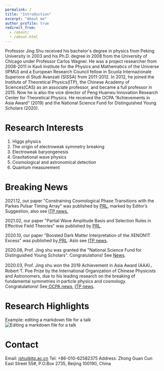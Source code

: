 ```yaml
---
permalink: /
title: "Introduction"
excerpt: "About me"
author_profile: true
redirect_from: 
  - /about/
  - /about.html
---
```


Professor Jing Shu received his bachelor's degree in physics from Peking University in 2003 and his Ph.D. degree in 2008 from the University of Chicago under Professor Carlos Wagner. He was a project researcher from 2008-2011 in Kavli Institute for the Physics and Mathematics of the Universe (IPMU) and a European Research Council fellow in Scuola Internazionale Superiore di Studi Avanzati (SISSA) from 2011-2012. In 2012, he joined the Institute of Theoretical Physics(ITP), the Chinese Academy of Sciences(CAS) as an associate professor, and became a full professor in 2015. Now he is also the vice director of Peng Huanwu Innovation Research Center for Theoretical Physics. He received the OCPA “Achievements in Asia Award” (2019) and the National Science Fund for Distinguished Young Scholars (2020).

Research Interests
======
1. Higgs physics
1. The origin of electroweak symmetry breaking
1. Electroweak baryongenesis
1. Gravitational wave physics
1. Cosmological and astronomical detection
1. Quantum measurement

Breaking News
======
2021.12, our paper "Constraining Cosmological Phase Transitions with the Parkes Pulsar Timing Array" was published by <a class="text-link" href="https://doi.org/10.1103/PhysRevLett.127.251303">PRL</a>, marked by Editor’s Suggestion, also see <a class="text-link" href="http://www.itp.cas.cn/kxyj/kydt/202112/t20211217_6312572.html">ITP news.</a>								
						        
2021.02, our paper "Partial Wave Amplitude Basis and Selection Rules in Effective Field Theories" was published by <a class="text-link" href="https://journals.aps.org/prl/abstract/10.1103/PhysRevLett.126.011601">PRL</a>.								
								 
2020.10, our paper "Boosted Dark Matter Interpretation of the XENON1T Excess" was published by<a class="text-link" href="http://www.itp.cas.cn/kxyj/kydt/202010/t20201013_5715903.html"> PRL</a>. Aslo see  <a class="text-link" href="http://www.itp.cas.cn/kxyj/kydt/202010/t20201013_5715903.html">ITP news</a>.								
								 
2020.08, Prof. Jing shu was granted the "National Science Fund for Distinguished Young Scholars". Congratulations! See <a class="text-link" href="https://www.sohu.com/a/412621892_260616?_f=index_pagerecom_12">News</a>.								
								 
2020.03, Prof. Jing shu won the 2019 Achievement in Asia Award (AAA)，Robert T. Poe Prize by the International Organization of Chinese Physicists and Astronomers, due to his leading research on the breaking of fundamental symmetries in particle physics and cosmology. Congratulations! See<a class="text-link" href="https://ocpaweb.org/home/tag/announcements/2019-ocpa-award-selection-report"> OCPA news</a>, <a class="text-link" href="http://www.itp.cas.cn/xw/zhxw/202004/t20200414_5539537.html">ITP news</a>.

Research Highlights
======

Example: editing a markdown file for a talk
![Editing a markdown file for a talk](/images/editing-talk.png)

Contact
======
Email: jshu@itp.ac.cn
Tel: +86-010-62582375
Address: Zhong Guan Cun East Street 55#, P.O.Box 2735, Beijing 100190, China


